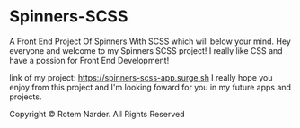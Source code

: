 # Spinners-SCSS
A Front End Project Of Spinners With SCSS which will below your mind. Hey everyone and welcome to my Spinners SCSS project!
I really like CSS and have a possion for Front End Development! 

link of my project: https://spinners-scss-app.surge.sh
I really hope you enjoy from this project and I'm looking foward for you in my future apps and projects.

Copyright © Rotem Narder. All Rights Reserved
